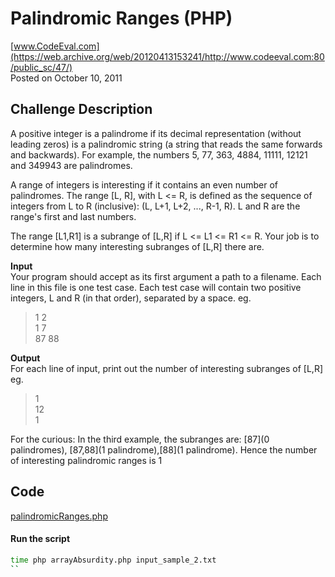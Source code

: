 # Palindromic Ranges (PHP) <br />
[www.CodeEval.com](https://web.archive.org/web/20120413153241/http://www.codeeval.com:80/public_sc/47/) <br />
Posted on October 10, 2011

## Challenge Description

A positive integer is a palindrome if its decimal representation (without leading zeros) is a palindromic string (a string that reads the same forwards and backwards). For example, the numbers 5, 77, 363, 4884, 11111, 12121 and 349943 are palindromes.

A range of integers is interesting if it contains an even number of palindromes. The range [L, R], with L <= R, is defined as the sequence of integers from L to R (inclusive): (L, L+1, L+2, \..., R-1, R). L and R are the range's first and last numbers.

The range [L1,R1] is a subrange of [L,R] if L <= L1 <= R1 <= R. Your job is to determine how many interesting subranges of [L,R] there are.

**Input**<br/>Your program should accept as its first argument a path to a filename. Each line in this file is one test case. Each test case will contain two positive integers, L and R (in that order), separated by a space. eg. 

> 1 2<br />
1 7<br />
87 88

**Output**<br/>For each line of input, print out the number of interesting subranges of [L,R] eg. 

> 1<br/>
12<br/>
1

For the curious: In the third example, the subranges are: [87](0 palindromes), [87,88](1 palindrome),[88](1 palindrome). Hence the number of interesting palindromic ranges is 1


## Code

[palindromicRanges.php](https://github.com/wrightben/codeeval/blob/master/code/palindromicRanges.php)

#### Run the script
```sh
time php arrayAbsurdity.php input_sample_2.txt
``